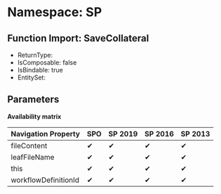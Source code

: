# Namespace: SP

## Function Import: SaveCollateral

- ReturnType: 
- IsComposable: false
- IsBindable: true
- EntitySet: 

## Parameters

**Availability matrix**

Navigation Property | SPO | SP 2019 | SP 2016 | SP 2013
----------|-----|---------|---------|--------
fileContent | ✔ | ✔ | ✔ | ✔
leafFileName | ✔ | ✔ | ✔ | ✔
this | ✔ | ✔ | ✔ | ✔
workflowDefinitionId | ✔ | ✔ | ✔ | ✔
